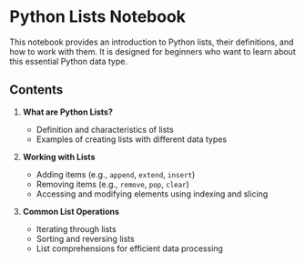 # Python Lists Notebook

This notebook provides an introduction to Python lists, their definitions, and how to work with them. It is designed for beginners who want to learn about this essential Python data type.

## Contents

1. **What are Python Lists?**
   - Definition and characteristics of lists
   - Examples of creating lists with different data types

2. **Working with Lists**
   - Adding items (e.g., `append`, `extend`, `insert`)
   - Removing items (e.g., `remove`, `pop`, `clear`)
   - Accessing and modifying elements using indexing and slicing

3. **Common List Operations**
   - Iterating through lists
   - Sorting and reversing lists
   - List comprehensions for efficient data processing

